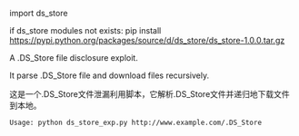 import ds_store

if ds_store modules not exists:
	pip install https://pypi.python.org/packages/source/d/ds_store/ds_store-1.0.0.tar.gz

A .DS_Store file disclosure exploit. 

It parse .DS_Store file and download files recursively.

这是一个.DS\_Store文件泄漏利用脚本，它解析.DS_Store文件并递归地下载文件到本地。

    Usage: python ds_store_exp.py http://www.example.com/.DS_Store
